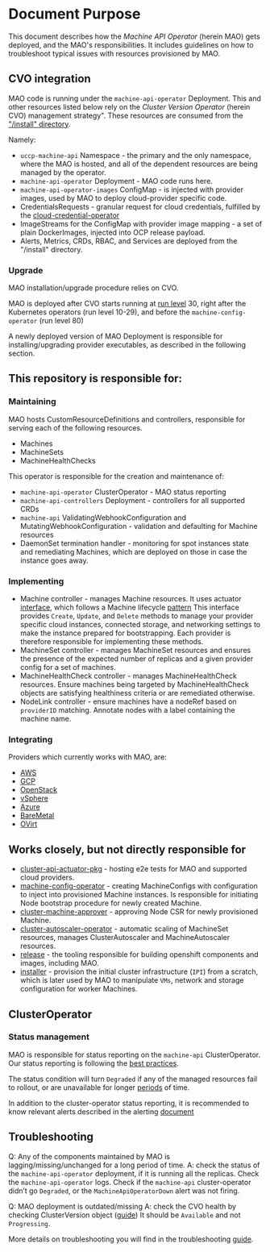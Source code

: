 # Document Purpose

This document describes how the *Machine API Operator* (herein MAO) gets deployed, and the MAO's responsibilities. It includes guidelines on how to troubleshoot typical issues with resources provisioned by MAO.

## CVO integration

MAO code is running under the `machine-api-operator` Deployment. This and other resources listed below rely on the *Cluster Version Operator* (herein CVO) management strategy". These resources are consumed from the ["/install" directory]( https://github.com/uccps-samples/machine-api-operator/tree/master/install).

Namely:
- `uccp-machine-api` Namespace - the primary and the only namespace, where the MAO is hosted, and all of the dependent resources are being managed by the operator.
- `machine-api-operator` Deployment - MAO code runs here.
- `machine-api-operator-images` ConfigMap - is injected with provider images, used by MAO to deploy cloud-provider specific code.
- CredentialsRequests - granular request for cloud credentials, fulfilled by the [cloud-credential-operator](https://github.com/uccps-samples/cloud-credential-operator)
- ImageStreams for the ConfigMap with provider image mapping - a set of plain DockerImages, injected into OCP release payload.
- Alerts, Metrics, CRDs, RBAC, and Services are deployed from the "/install" directory.

### Upgrade

MAO installation/upgrade procedure relies on CVO. 

MAO is deployed after CVO starts running at [run level](https://github.com/uccps-samples/cluster-version-operator/blob/master/docs/dev/operators.md#how-do-i-get-added-as-a-special-run-level) 30, right after the Kubernetes operators (run level 10-29), and before the `machine-config-operator` (run level 80)

A newly deployed version of MAO Deployment is responsible for installing/upgrading provider executables, as described in the following section.

## This repository is responsible for:

### Maintaining

MAO hosts CustomResourceDefinitions and controllers, responsible for serving each of the following resources.
- Machines
- MachineSets
- MachineHealthChecks

This operator is responsible for the creation and maintenance of:
- `machine-api-operator` ClusterOperator - MAO status reporting
- `machine-api-controllers` Deployment - controllers for all supported CRDs
- `machine-api` ValidatingWebhookConfiguration and MutatingWebhookConfiguration - validation and defaulting for Machine resources
- DaemonSet termination handler - monitoring for spot instances state and remediating Machines, which are deployed on those in case the instance goes away.

### Implementing

- Machine controller - manages Machine resources. It uses actuator [interface](https://github.com/uccps-samples/machine-api-operator/blob/master/pkg/controller/machine/actuator.go#), which follows a Machine lifecycle [pattern](https://github.com/uccps-samples/enhancements/blob/master/enhancements/machine-api/machine-instance-lifecycle.md) This interface provides `Create`, `Update`, and `Delete` methods to manage your provider specific cloud instances, connected storage, and networking settings to make the instance prepared for bootstrapping. Each provider is therefore responsible for implementing these methods.
- MachineSet controller - manages MachineSet resources and ensures the presence of the expected number of replicas and a given provider config for a set of machines.
- MachineHealthCheck controller - manages MachineHealthCheck resources. Ensure machines being targeted by MachineHealthCheck objects are satisfying healthiness criteria or are remediated otherwise.
- NodeLink controller - ensure machines have a nodeRef based on `providerID` matching. Annotate nodes with a label containing the machine name.

### Integrating 

Providers which currently works with MAO, are:
- [AWS](https://github.com/uccps-samples/cluster-api-provider-aws)
- [GCP](https://github.com/openshift/cluster-api-provider-gcp/)
- [OpenStack](https://github.com/uccps-samples/cluster-api-provider-openstack/)
- [vSphere](https://github.com/uccps-samples/machine-api-operator/tree/master/pkg/controller/vsphere)
- [Azure](https://github.com/uccps-samples/cluster-api-provider-azure)
- [BareMetal](https://github.com/uccps-samples/cluster-api-provider-baremetal/)
- [OVirt](https://github.com/uccps-samples/cluster-api-provider-ovirt)

## Works closely, but not directly responsible for

- [cluster-api-actuator-pkg](https://github.com/uccps-samples/cluster-api-actuator-pkg/) - hosting e2e tests for MAO and supported cloud providers.
- [machine-config-operator](https://github.com/uccps-samples/machine-config-operator) - creating MachineConfigs with configuration to inject into provisioned Machine instances. Is responsible for initiating Node bootstrap procedure for newly created Machine.
- [cluster-machine-approver](https://github.com/uccps-samples/cluster-machine-approver) - approving Node CSR for newly provisioned Machine.
- [cluster-autoscaler-operator](https://github.com/uccps-samples/cluster-autoscaler-operator) - automatic scaling of MachineSet resources, manages ClusterAutoscaler and MachineAutoscaler resources.
- [release](https://github.com/uccps-samples/release) - the tooling responsible for building openshift components and images, including MAO.
- [installer](https://github.com/uccps-samples/installer) - provision the initial cluster infrastructure (`IPI`) from a scratch, which is later used by MAO to manipulate `VMs`, network and storage configuration for worker Machines.

## ClusterOperator

### Status management

MAO is responsible for status reporting on the `machine-api` ClusterOperator. Our status reporting  is following the [best practices](https://github.com/uccps-samples/cluster-version-operator/blob/master/docs/dev/clusteroperator.md#conditions).

The status condition will turn `Degraded` if any of the managed resources fail to rollout, or are unavailable for longer [periods](https://github.com/uccps-samples/machine-api-operator/blob/master/pkg/operator/sync.go#L31-L34) of time.

In addition to the cluster-operator status reporting, it is recommended to know relevant alerts described in the alerting [document](https://github.com/uccps-samples/machine-api-operator/blob/master/docs/user/Alerts.md)

## Troubleshooting

Q: Any of the components maintained by MAO is lagging/missing/unchanged for a long period of time.
A: check the status of the `machine-api-operator` deployment, if it is running all the replicas. Check the `machine-api-operator` logs. Check if the `machine-api` cluster-operator didn’t go `Degraded`, or the `MachineApiOperatorDown` alert was not firing. 

Q: MAO deployment is outdated/missing
A: check the CVO health by checking ClusterVersion object ([guide](https://github.com/uccps-samples/cluster-version-operator/blob/master/docs/user/status.md)) It should be `Available` and not `Progressing`.

More details on troubleshooting you will find in the troubleshooting [guide](https://github.com/uccps-samples/machine-api-operator/blob/master/docs/user/TroubleShooting.md).
